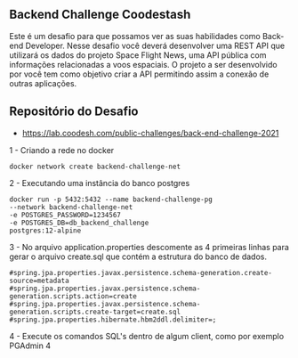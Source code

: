## Backend Challenge Coodestash

Este é um desafio para que possamos ver as suas habilidades como Back-end Developer.
Nesse desafio você deverá desenvolver uma REST API que utilizará os dados do projeto 
Space Flight News, uma API pública com informações relacionadas a voos espaciais. 
O projeto a ser desenvolvido por você tem como objetivo criar a API permitindo assim a 
conexão de outras aplicações.

## Repositório do Desafio

* https://lab.coodesh.com/public-challenges/back-end-challenge-2021

1 - Criando a rede no docker

```
docker network create backend-challenge-net
```

2 - Executando uma instância do banco postgres

```
docker run -p 5432:5432 --name backend-challenge-pg
--network backend-challenge-net 
-e POSTGRES_PASSWORD=1234567 
-e POSTGRES_DB=db_backend_challenge 
postgres:12-alpine
````

3 - No arquivo application.properties descomente as 4 primeiras linhas para gerar o arquivo create.sql que contém a estrutura do banco de dados.

```
#spring.jpa.properties.javax.persistence.schema-generation.create-source=metadata
#spring.jpa.properties.javax.persistence.schema-generation.scripts.action=create
#spring.jpa.properties.javax.persistence.schema-generation.scripts.create-target=create.sql
#spring.jpa.properties.hibernate.hbm2ddl.delimiter=;
```
4 - Execute os comandos SQL's dentro de algum client, como por exemplo PGAdmin 4


